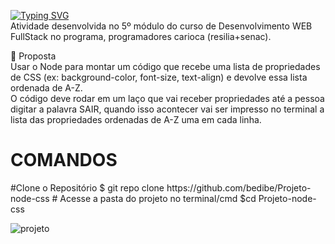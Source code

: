 [![Typing SVG](https://readme-typing-svg.herokuapp.com?font=Arial&weight=500&pause=1000&color=D4BD00&width=435&lines=Ordenar+Propriedades+de+CSS)](https://git.io/typing-svg)
<br/>
Atividade desenvolvida no 5º módulo do curso de Desenvolvimento WEB FullStack no programa, programadores carioca (resilia+senac).

📌 Proposta
<br/>
Usar o Node para montar um código que recebe uma lista de propriedades de CSS (ex: background-color, font-size, text-align) e devolve essa lista ordenada de A-Z.
<BR/>
O código deve rodar em um laço que vai receber propriedades até a pessoa digitar a palavra SAIR, quando isso acontecer vai ser impresso no terminal a lista das propriedades ordenadas de A-Z uma em cada linha.
<br/>
<h1>COMANDOS</h1>
#Clone o Repositório
$ git repo clone https://github.com/bedibe/Projeto-node-css
# Acesse a pasta do projeto no terminal/cmd
$cd Projeto-node-css
<br/>

![projeto](https://user-images.githubusercontent.com/112554325/216590001-ebb01fff-1608-4f77-8cad-a98616598bd6.png)



